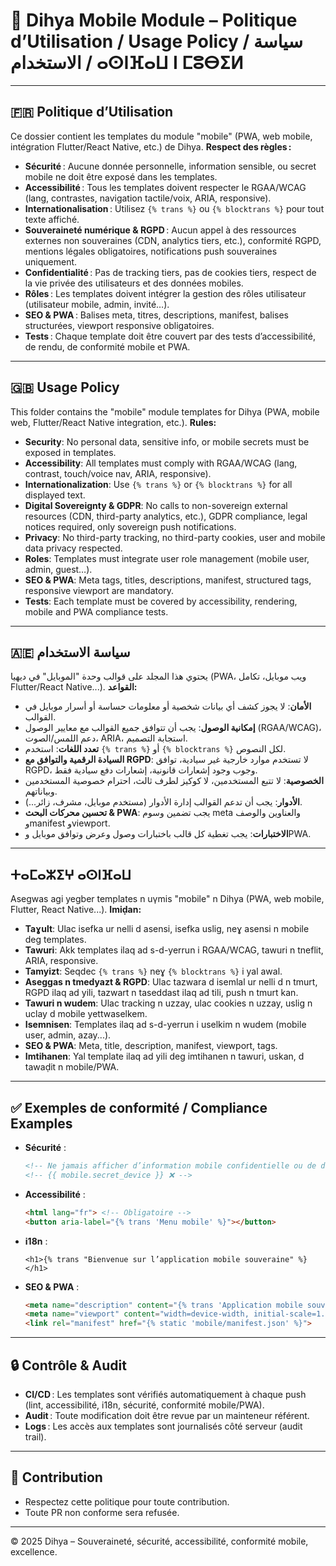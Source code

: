 # 📱 Dihya Mobile Module – Politique d’Utilisation / Usage Policy / سياسة الاستخدام / ⴰⵙⵏⴼⴰⵡ ⵏ ⵎⵓⴱⵉⵍ

---

## 🇫🇷 Politique d’Utilisation

Ce dossier contient les templates du module "mobile" (PWA, web mobile, intégration Flutter/React Native, etc.) de Dihya.
**Respect des règles :**
- **Sécurité** : Aucune donnée personnelle, information sensible, ou secret mobile ne doit être exposé dans les templates.
- **Accessibilité** : Tous les templates doivent respecter le RGAA/WCAG (lang, contrastes, navigation tactile/voix, ARIA, responsive).
- **Internationalisation** : Utilisez `{% trans %}` ou `{% blocktrans %}` pour tout texte affiché.
- **Souveraineté numérique & RGPD** : Aucun appel à des ressources externes non souveraines (CDN, analytics tiers, etc.), conformité RGPD, mentions légales obligatoires, notifications push souveraines uniquement.
- **Confidentialité** : Pas de tracking tiers, pas de cookies tiers, respect de la vie privée des utilisateurs et des données mobiles.
- **Rôles** : Les templates doivent intégrer la gestion des rôles utilisateur (utilisateur mobile, admin, invité…).
- **SEO & PWA** : Balises meta, titres, descriptions, manifest, balises structurées, viewport responsive obligatoires.
- **Tests** : Chaque template doit être couvert par des tests d’accessibilité, de rendu, de conformité mobile et PWA.

---

## 🇬🇧 Usage Policy

This folder contains the "mobile" module templates for Dihya (PWA, mobile web, Flutter/React Native integration, etc.).
**Rules:**
- **Security**: No personal data, sensitive info, or mobile secrets must be exposed in templates.
- **Accessibility**: All templates must comply with RGAA/WCAG (lang, contrast, touch/voice nav, ARIA, responsive).
- **Internationalization**: Use `{% trans %}` or `{% blocktrans %}` for all displayed text.
- **Digital Sovereignty & GDPR**: No calls to non-sovereign external resources (CDN, third-party analytics, etc.), GDPR compliance, legal notices required, only sovereign push notifications.
- **Privacy**: No third-party tracking, no third-party cookies, user and mobile data privacy respected.
- **Roles**: Templates must integrate user role management (mobile user, admin, guest…).
- **SEO & PWA**: Meta tags, titles, descriptions, manifest, structured tags, responsive viewport are mandatory.
- **Tests**: Each template must be covered by accessibility, rendering, mobile and PWA compliance tests.

---

## 🇦🇪 سياسة الاستخدام

يحتوي هذا المجلد على قوالب وحدة "الموبايل" في ديهيا (PWA، ويب موبايل، تكامل Flutter/React Native...).
**القواعد:**
- **الأمان**: لا يجوز كشف أي بيانات شخصية أو معلومات حساسة أو أسرار موبايل في القوالب.
- **إمكانية الوصول**: يجب أن تتوافق جميع القوالب مع معايير الوصول (RGAA/WCAG)، دعم اللمس/الصوت، ARIA، استجابة التصميم.
- **تعدد اللغات**: استخدم `{% trans %}` أو `{% blocktrans %}` لكل النصوص.
- **السيادة الرقمية والتوافق مع RGPD**: لا تستخدم موارد خارجية غير سيادية، توافق RGPD، وجوب وجود إشعارات قانونية، إشعارات دفع سيادية فقط.
- **الخصوصية**: لا تتبع المستخدمين، لا كوكيز لطرف ثالث، احترام خصوصية المستخدمين وبياناتهم.
- **الأدوار**: يجب أن تدعم القوالب إدارة الأدوار (مستخدم موبايل، مشرف، زائر...).
- **تحسين محركات البحث & PWA**: يجب تضمين وسوم meta والعناوين والوصف وmanifest وviewport.
- **الاختبارات**: يجب تغطية كل قالب باختبارات وصول وعرض وتوافق موبايل وPWA.

---

## ⵜⴰⵎⴰⵣⵉⵖ ⴰⵙⵏⴼⴰⵡ

Asegwas agi yegber templates n uγmis "mobile" n Dihya (PWA, web mobile, Flutter, React Native...).
**Imiḍan:**
- **Taɣult**: Ulac isefka ur nelli d asensi, isefka uslig, neɣ asensi n mobile deg templates.
- **Tawuri**: Akk templates ilaq ad s-d-yerrun i RGAA/WCAG, tawuri n tneflit, ARIA, responsive.
- **Tamyizt**: Seqdec `{% trans %}` neɣ `{% blocktrans %}` i yal awal.
- **Aseggas n tmedyazt & RGPD**: Ulac tazwara d isemlal ur nelli d n tmurt, RGPD ilaq ad yili, tazwart n taseddast ilaq ad tili, push n tmurt kan.
- **Tawuri n wudem**: Ulac tracking n uzzay, ulac cookies n uzzay, uslig n uclay d mobile yettwaselkem.
- **Isemnisen**: Templates ilaq ad s-d-yerrun i uselkim n wudem (mobile user, admin, azay...).
- **SEO & PWA**: Meta, title, description, manifest, viewport, tags.
- **Imtihanen**: Yal template ilaq ad yili deg imtihanen n tawuri, uskan, d tawaḍit n mobile/PWA.

---

## ✅ Exemples de conformité / Compliance Examples

- **Sécurité** :
  ```html
  <!-- Ne jamais afficher d’information mobile confidentielle ou de donnée personnelle : -->
  <!-- {{ mobile.secret_device }} ❌ -->
  ```
- **Accessibilité** :
  ```html
  <html lang="fr"> <!-- Obligatoire -->
  <button aria-label="{% trans 'Menu mobile' %}"></button>
  ```
- **i18n** :
  ```django
  <h1>{% trans "Bienvenue sur l’application mobile souveraine" %}</h1>
  ```
- **SEO & PWA** :
  ```html
  <meta name="description" content="{% trans 'Application mobile souveraine, conforme RGPD et sécurisée' %}">
  <meta name="viewport" content="width=device-width, initial-scale=1.0">
  <link rel="manifest" href="{% static 'mobile/manifest.json' %}">
  ```

---

## 🔒 Contrôle & Audit

- **CI/CD** : Les templates sont vérifiés automatiquement à chaque push (lint, accessibilité, i18n, sécurité, conformité mobile/PWA).
- **Audit** : Toute modification doit être revue par un mainteneur référent.
- **Logs** : Les accès aux templates sont journalisés côté serveur (audit trail).

---

## 🤝 Contribution

- Respectez cette politique pour toute contribution.
- Toute PR non conforme sera refusée.

---

© 2025 Dihya – Souveraineté, sécurité, accessibilité, conformité mobile, excellence.
